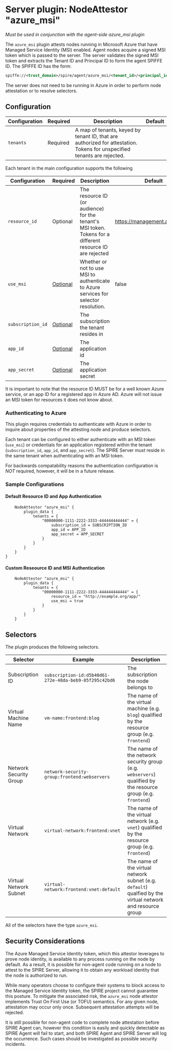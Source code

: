 # Server plugin: NodeAttestor "azure_msi"

*Must be used in conjunction with the agent-side azure_msi plugin*

The `azure_msi` plugin attests nodes running in Microsoft Azure that have
Managed Service Identity (MSI) enabled. Agent nodes acquire a signed MSI token
which is passed to the server. The server validates the signed MSI token and
extracts the Tenant ID and Principal ID to form the agent SPIFFE ID. The SPIFFE
ID has the form:

```xml
spiffe://<trust_domain>/spire/agent/azure_msi/<tenant_id>/<principal_id>
```

The server does not need to be running in Azure in order to perform node
attestation or to resolve selectors.

## Configuration

| Configuration   | Required    | Description                                                                                                             | Default |
| --------------- | ----------- | ----------------------------------------------------------------------------------------------------------------------- | ------- |
| `tenants`       | Required    | A map of tenants, keyed by tenant ID, that are authorized for attestation. Tokens for unspecified tenants are rejected. |         |

Each tenant in the main configuration supports the following

| Configuration     | Required                             | Description                                                                                               | Default                         |
| ----------------- | ------------------------------------ | --------------------------------------------------------------------------------------------------------- | ------------------------------- |
| `resource_id`     | Optional                             | The resource ID (or audience) for the tenant's MSI token. Tokens for a different resource ID are rejected | <https://management.azure.com/> |
| `use_msi`         | [Optional](#authenticating-to-azure) | Whether or not to use MSI to authenticate to Azure services for selector resolution.                      | false                           |
| `subscription_id` | [Optional](#authenticating-to-azure) | The subscription the tenant resides in                                                                    |                                 |
| `app_id`          | [Optional](#authenticating-to-azure) | The application id                                                                                        |                                 |
| `app_secret`      | [Optional](#authenticating-to-azure) | The application secret                                                                                    |                                 |

It is important to note that the resource ID MUST be for a well known Azure
service, or an app ID for a registered app in Azure AD. Azure will not issue an
MSI token for resources it does not know about.

### Authenticating to Azure

This plugin requires credentials to authenticate with Azure in order to inquire
about properties of the attesting node and produce selectors.

Each tenant can be configured to either authenticate with an MSI token
(`use_msi`) or credentials for an application registered within the tenant
(`subscription_id`, `app_id`, and `app_secret`). The SPIRE Server must reside
in the same tenant when authenticating with an MSI token.

For backwards compatability reasons the authentication configuration is *NOT*
required, however, it will be in a future release.

### Sample Configurations

#### Default Resource ID and App Authentication

```hcl
    NodeAttestor "azure_msi" {
        plugin_data {
            tenants = {
                "00000000-1111-2222-3333-444444444444" = {
                    subscription_id = SUBSCRIPTION_ID
                    app_id = APP_ID
                    app_secret = APP_SECRET
                }
            }
        }
    }
}
```

#### Custom Reseource ID and MSI Authentication

```hcl
    NodeAttestor "azure_msi" {
        plugin_data {
            tenants = {
                "00000000-1111-2222-3333-444444444444" = {
                    resource_id = "http://example.org/app/"
                    use_msi = true
                }
            }
        }
    }
```

## Selectors

The plugin produces the following selectors.

| Selector               | Example                                                | Description                                                                                                  |
|------------------------|--------------------------------------------------------|--------------------------------------------------------------------------------------------------------------|
| Subscription ID        | `subscription-id:d5b40d61-272e-48da-beb9-05f295c42bd6` | The subscription the node belongs to                                                                         |
| Virtual Machine Name   | `vm-name:frontend:blog`                                | The name of the virtual machine (e.g. `blog`) qualified by the resource group (e.g. `frontend`)              |
| Network Security Group | `network-security-group:frontend:webservers`           | The name of the network security group (e.g. `webservers`) qualified by the resource group (e.g. `frontend`) |
| Virtual Network        | `virtual-network:frontend:vnet`                        | The name of the virtual network (e.g. `vnet`) qualified by the resource group (e.g. `frontend`)              |
| Virtual Network Subnet | `virtual-network:frontend:vnet:default`                | The name of the virtual network subnet (e.g. `default`) qualfied by the virtual network and resource group   |

All of the selectors have the type `azure_msi`.

## Security Considerations

The Azure Managed Service Identity token, which this attestor leverages to prove
node identity, is available to any process running on the node by default. As a
result, it is possible for non-agent code running on a node to attest to the
SPIRE Server, allowing it to obtain any workload identity that the node is
authorized to run.

While many operators choose to configure their systems to block access to the
Managed Service Identity token, the SPIRE project cannot guarantee this posture.
To mitigate the associated risk, the `azure_msi` node attestor implements Trust
On First Use (or TOFU) semantics. For any given node, attestation may occur only
once. Subsequent attestation attempts will be rejected.

It is still possible for non-agent code to complete node attestation before
SPIRE Agent can, however this condition is easily and quickly detectable as
SPIRE Agent will fail to start, and both SPIRE Agent and SPIRE Server will log
the occurrence. Such cases should be investigated as possible security incidents.
